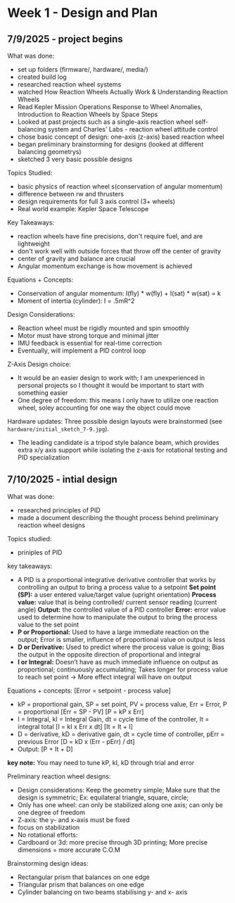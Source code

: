 # Week 1 - Design and Plan
## 7/9/2025 - project begins
What was done:
- set up folders (firmware/, hardware/, media/)
- created build log
- researched reaction wheel systems
- watched How Reaction Wheels Actually Work & Understanding Reaction Wheels
- Read Kepler Mission Operations Response to Wheel Anomalies, Introduction to Reaction Wheels by Space Steps
- Looked at past projects such as a single-axis reaction wheel self-balancing system and Charles' Labs - reaction wheel attitude control
- chose basic concept of design: one-axis (z-axis) based reaction wheel
- began preliminary brainstorming for designs (looked at different balancing geometrys)
- sketched 3 very basic possible designs

Topics Studied:
- basic physics of reaction wheel s(conservation of angular momentum)
- difference between rw and thrusters
- design requirements for full 3 axis control (3+ wheels)
- Real world example: Kepler Space Telescope

Key Takeaways:
- reaction wheels have fine precisions, don't require fuel, and are lightweight
- don't work well with outside forces that throw off the center of gravity
- center of gravity and balance are crucial
- Angular momentum exchange is how movement is achieved

Equations + Concepts:
- Conservation of angular momentum:
  I(fly) * w(fly) + I(sat) * w(sat) = k
-  Moment of intertia (cylinder):
  I = .5mR^2

Design Considerations: 
- Reaction wheel must be rigidly mounted and spin smoothly
- Motor must have strong torque and minimal jitter
- IMU feedback is essential for real-time correction
- Eventually, will implement a PID control loop

Z-Axis Design choice:
- It would be an easier design to work with; I am unexperienced in personal projects so I thought it would be important to start with something easier
- One degree of freedom: this means I only have to utilize one reaction wheel, soley accounting for one way the object could move

Hardware updates:
Three possible design layouts were brainstormed (see `hardware/initial_sketch_7-9.jpg`). 
- The leading candidate is a tripod style balance beam, which provides extra x/y axis support while isolating the z-axis for rotational testing and PID specialization

## 7/10/2025 - intial design 
What was done:
- researched principles of PID
- made a document describing the thought process behind preliminary reaction wheel designs

Topics studied:
- priniples of PID

key takeaways:
- A PID is a proportional integrative derivative controller that works by controlling an output to bring a process value to a setpoint
**Set point (SP):** a user entered value/target value (upright orientation)
**Process value:** value that is being controlled/ current sensor reading (current angle)
**Output:** the controlled value of a PID controller
**Error:** error value used to determine how to manipulate the output to bring the process value to the set point
- **P or Proportional:** Used to have a large immediate reaction on the output; Error is smaller, influence of proportional value on output is less
- **D or Derivative:** Used to predict where the process value is going; Bias the output in the opposite direction of proportional and integral
- **I or Integral:** Doesn’t have as much immediate influence on output as proportional; continuously accumulating; Takes longer for process value to reach set point -> More effect integral will have on output

Equations + concepts:
\[Error = setpoint - process value\]
- kP = proportional gain, SP = set point, PV = process value, Err = Error, P = proportional
\[Err = SP - PV\]
\[P = kP x Err\]
- I = Integral, kI = Integral Gain, dt = cycle time of the controller, It = integral total
\[I = kI x Err x dt\]
\[It = It + I\]
- D = derivative, kD = derivative gain, dt = cycle time of controller, pErr = previous Error
\[D = kD x (Err - pErr) / dt\]
- Output:
\[P + It + D\]

**key note:** You may need to tune kP, kI, kD through trial and error

Preliminary reaction wheel designs:
- Design considerations: Keep the geometry simple; Make sure that the design is symmetric; Ex: equilateral triangle, square, circle;
- Only has one wheel: can only be stabilized along one axis; can only be one degree of freedom
- Z-axis: the y- and x-axis must be fixed
- focus on stabilization
- No rotational efforts:
- Cardboard or 3d: more precise through 3D printing; More precise dimensions = more accurate C.O.M

Brainstorming design ideas:
- Rectangular prism that balances on one edge
- Triangular prism that balances on one edge
- Cylinder balancing on two beams stabilising y- and x- axis









